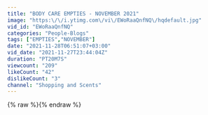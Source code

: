 ```yaml
---
title: "BODY CARE EMPTIES - NOVEMBER 2021"
image: "https:\/\/i.ytimg.com\/vi\/EWoRaaQnfNQ\/hqdefault.jpg"
vid_id: "EWoRaaQnfNQ"
categories: "People-Blogs"
tags: ["EMPTIES","NOVEMBER"]
date: "2021-11-28T06:51:07+03:00"
vid_date: "2021-11-27T23:44:04Z"
duration: "PT20M7S"
viewcount: "209"
likeCount: "42"
dislikeCount: "3"
channel: "Shopping and Scents"
---
```

{% raw %}{% endraw %}
